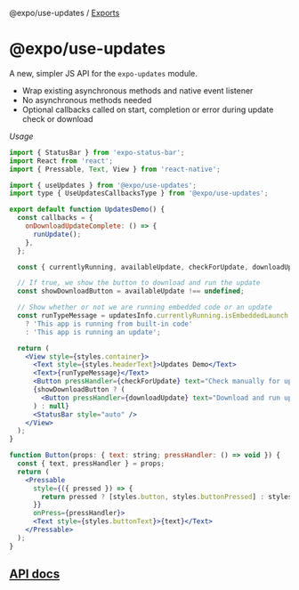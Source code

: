 @expo/use-updates / [Exports](modules.md)

# @expo/use-updates

A new, simpler JS API for the `expo-updates` module.

- Wrap existing asynchronous methods and native event listener
- No asynchronous methods needed
- Optional callbacks called on start, completion or error during update check or download

*Usage*

```jsx UpdatesDemo.tsx
import { StatusBar } from 'expo-status-bar';
import React from 'react';
import { Pressable, Text, View } from 'react-native';

import { useUpdates } from '@expo/use-updates';
import type { UseUpdatesCallbacksType } from '@expo/use-updates';

export default function UpdatesDemo() {
  const callbacks = {
    onDownloadUpdateComplete: () => {
      runUpdate();
    },
  };

  const { currentlyRunning, availableUpdate, checkForUpdate, downloadUpdate, runUpdate } = useUpdates();

  // If true, we show the button to download and run the update
  const showDownloadButton = availableUpdate !== undefined;

  // Show whether or not we are running embedded code or an update
  const runTypeMessage = updatesInfo.currentlyRunning.isEmbeddedLaunch
    ? 'This app is running from built-in code'
    : 'This app is running an update';

  return (
    <View style={styles.container}>
      <Text style={styles.headerText}>Updates Demo</Text>
      <Text>{runTypeMessage}</Text>
      <Button pressHandler={checkForUpdate} text="Check manually for updates" />
      {showDownloadButton ? (
        <Button pressHandler={downloadUpdate} text="Download and run update" />
      ) : null}
      <StatusBar style="auto" />
    </View>
  );
}

function Button(props: { text: string; pressHandler: () => void }) {
  const { text, pressHandler } = props;
  return (
    <Pressable
      style={({ pressed }) => {
        return pressed ? [styles.button, styles.buttonPressed] : styles.button;
      }}
      onPress={pressHandler}>
      <Text style={styles.buttonText}>{text}</Text>
    </Pressable>
  );
}
```

## [API docs](docs/modules.md)
